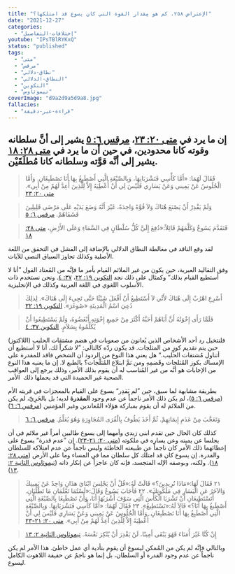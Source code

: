```yaml
---
title: "الإعتراض ٢٥٨، كم هو مِقدار القوة التي كان يسوع قد امتلكها؟"
date: "2021-12-27"
categories:
  - "إختلافات-التفاصيل"
youtube: "IPsTBlRYKxQ"
status: "published"
tags:
  - "متى"
  - "مرقس"
  - "نطاق-دلالي"
  - "النطاق-الدلالي"
  - "التكوين"
  - "تيموثاوس"
coverImage: "d9a2d9a5d9a8.jpg"
fallacies:
  - "قراءة-غير-دقيقة"
---
```


## **إن ما يرد في [متى ٢٠: ٢٣](https://my.bible.com/bible/101/MAT.20.23)، [مرقس ٦: ٥](https://my.bible.com/bible/101/MRK.6.5) يشير إلى أنَّ سلطانه وقوته كانا محدودين، في حين أن ما يرد في [متى ٢٨: ١٨](https://my.bible.com/bible/101/MAT.28.18) يشير إلى أنَّه قوَّته وسلطانه كانا مُطلَقَيْن.**

> فَقَالَ لَهُمَا: «أَمَّا كَأْسِي فَتَشْرَبَانِهَا، وَبِالصِّبْغَةِ الَّتِي أَصْطَبِغُ بِهَا أَنَا تَصْطَبِغَانِ. وَأَمَّا الْجُلُوسُ عَنْ يَمِيني وَعَنْ يَسَارِي فَلَيْسَ لِي أَنْ أُعْطِيَهُ إِلاَّ لِلَّذِينَ أُعِدَّ لَهُمْ مِنْ أَبِي». [متى ٢٠: ٢٣](https://my.bible.com/bible/101/MAT.20.23)

> وَلَمْ يَقْدِرْ أَنْ يَصْنَعَ هُنَاكَ وَلاَ قُوَّةً وَاحِدَةً، غَيْرَ أَنَّهُ وَضَعَ يَدَيْهِ عَلَى مَرْضَى قَلِيلِينَ فَشَفَاهُمْ. [مرقس ٦: ٥](https://my.bible.com/bible/101/MRK.6.5)

> فَتَقَدَّمَ يَسُوعُ وَكَلَّمَهُمْ قَائِلاً:«دُفِعَ إِلَيَّ كُلُّ سُلْطَانٍ فِي السَّمَاءِ وَعَلَى الأَرْضِ، [متى ٢٨: ١٨](https://my.bible.com/bible/101/MAT.28.18)

لقد وقع الناقد في مغالطة النطاق الدلالي بالإضافة إلى الفشل في التحقق من اللغة الأصلية وكذلك تجاوز السياق النصي للآيات.

وفق التقاليد العبرية، حين يكون من غير الملائم القيام بأمر ما فإنَّه من المُعتاد القول ”أنا لا أستطيع القيام بذلك“ وكمثال على ذلك نجد [التكوين ١٩: ٢٢](https://my.bible.com/bible/101/GEN.19.22)، [٣٧: ٤](https://my.bible.com/bible/101/GEN.37.4). ونحن نستخدم ذات الأسلوب اللغوي في اللغة العربية وكذلك في الإنجليزية.

> أَسْرِعِ اهْرُبْ إِلَى هُنَاكَ لأَنِّي لاَ أَسْتَطِيعُ أَنْ أَفْعَلَ شَيْئًا حَتَّى تَجِيءَ إِلَى هُنَاكَ». لِذلِكَ دُعِيَ اسْمُ الْمَدِينَةِ «صُوغَرَ». [التكوين ١٩: ٢٢](https://my.bible.com/bible/101/GEN.19.22)

> فَلَمَّا رَأَى إِخْوَتُهُ أَنَّ أَبَاهُمْ أَحَبَّهُ أَكْثَرَ مِنْ جَمِيعِ إِخْوَتِهِ أَبْغَضُوهُ، وَلَمْ يَسْتَطِيعُوا أَنْ يُكَلِّمُوهُ بِسَلاَمٍ. [التكوين ٣٧: ٤](https://my.bible.com/bible/101/GEN.37.4)

فلنتخيل رد أحد الأشخاص الذين يُعانون من صعوبات في هضم مشتقات الحليب (اللاكتوز) حين يتم تقديم كوزٍ من المثلجات. قد يكون ردّه كالتالي: ”لا شكراً لك، أنا لا أستطيع أن أتناول مُشتقات الحليب.“ هل يعني هذا النوع من الردود أن الشخص فاقد للمقدرة على الإمساك بكوز المُثلجات وقَضمِهِ ومن ثمَّ ابتلاع المُثلَّجات؟ بالطبع لا. إن ما يعنيه هذا النوع من الإجابات هو أنَّه من غير المُناسب له أن يقوم بذلك الأمر، وذلك يرجع إلى العواقب الصحية غير الحميدة التي قد يحملها ذلك  الأمر.

بطريقة مشابهة لما سبق، حين ”لم يَقدِر“ يسوع على القيام بالمعجزات في قريته الأم ([مرقس ٦: ٥](https://my.bible.com/bible/101/MRK.6.5))، لم يكن ذلك الأمر ناجماً عن عدم وجود **المقدرة** لديه؛ بل بالحَرِيّ، لم يكن من الملائم له أن يقوم بمباركة هؤلاء المُعاندين وغير المؤمنين ([مرقس ٦: ٦](https://my.bible.com/bible/101/MRK.6.6)).

> وَتَعَجَّبَ مِنْ عَدَمِ إِيمَانِهِمْ. ثُمَّ أَخَذَ يَطُوفُ بِالْقُرَى المُجَاوِرَةِ وَهُوَ يُعَلِّمُ. [مرقس ٦: ٦](https://my.bible.com/bible/101/MRK.6.6)

كذلك كان الحال حين تقدم ابني زبدي وأمهما إلى يسوع طالبين أمراً غير ملائم في أن يجلسا عن يمينه وعن يساره في ملكوته ([متى ٢٠: ٢١-٢٣](https://my.bible.com/bible/101/MAT.20.21-23)). إن ”عدم قدرة“ يسوع على إعطائهما ذلك الأمر كان ناجماً عن طبيعته الخاطئة وليس ناجماً عن عدم امتلاكه للسلطان والقدرة. إن يسوع كان قد امتلك كل سلطان مما في المساء وما على الأرض ([متى ٢٨: ١٨](https://my.bible.com/bible/101/MAT.28.18)). ولكنه، وبوصفه الإله المتجسد، فإنه كان عاجزاً عن إنكار ذاته ([تيموثاوس الثانية ٢: ١٣](https://my.bible.com/bible/101/2TI.2.13)).

> ٢١ فَقَالَ لَهَا:«مَاذَا تُرِيدِينَ؟» قَالَتْ لَهُ:«قُلْ أَنْ يَجْلِسَ ابْنَايَ هذَانِ وَاحِدٌ عَنْ يَمِينِكَ وَالآخَرُ عَنِ الْيَسَارِ فِي مَلَكُوتِكَ». ٢٢ فَأَجَابَ يَسُوعُ وَقَالَ:«لَسْتُمَا تَعْلَمَانِ مَا تَطْلُبَانِ. أَتَسْتَطِيعَانِ أَنْ تَشْرَبَا الْكَأْسَ الَّتِي سَوْفَ أَشْرَبُهَا أَنَا، وَأَنْ تَصْطَبِغَا بِالصِّبْغَةِ الَّتِي أَصْطَبغُ بِهَا أَنَا؟» قَالاَ لَهُ:«نَسْتَطِيعُ». ٢٣ فَقَالَ لَهُمَا: «أَمَّا كَأْسِي فَتَشْرَبَانِهَا، وَبِالصِّبْغَةِ الَّتِي أَصْطَبِغُ بِهَا أَنَا تَصْطَبِغَانِ. وَأَمَّا الْجُلُوسُ عَنْ يَمِيني وَعَنْ يَسَارِي فَلَيْسَ لِي أَنْ أُعْطِيَهُ إِلاَّ لِلَّذِينَ أُعِدَّ لَهُمْ مِنْ أَبِي». [متى ٢٠: ٢١-٢٣](https://my.bible.com/bible/101/MAT.20.21-23)

> إِنْ كُنَّا غَيْرَ أُمَنَاءَ فَهُوَ يَبْقَى أَمِينًا، لَنْ يَقْدِرَ أَنْ يُنْكِرَ نَفْسَهُ. [تيموثاوس الثانية ٢: ١٣](https://my.bible.com/bible/101/2TI.2.13)

وبالتالي فإنَّه لم يكن من المُمكن ليسوع أن يقوم بتأدية أي عمل خاطئ. هذا الأمر لم يكن ناجماً عن عدم وجود القدرة أو السلطان، بل إنما هو ناجمٌ عن حقيقة اللاهوت الكامل ليسوع.
